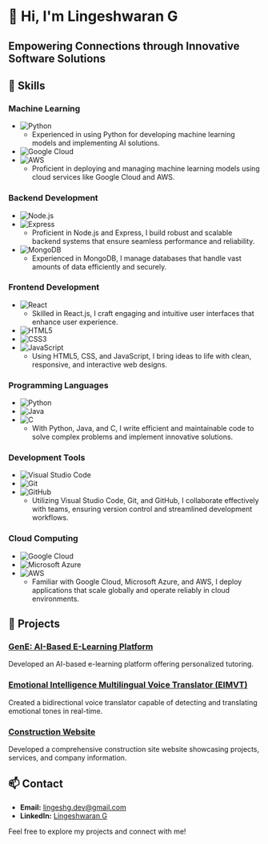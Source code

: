 # 👋 Hi, I'm Lingeshwaran G 
## Empowering Connections through Innovative Software Solutions

## 🚀 Skills

### Machine Learning
- ![Python](https://img.shields.io/badge/Python-3776AB?style=for-the-badge&logo=python&logoColor=white)
  - Experienced in using Python for developing machine learning models and implementing AI solutions.
- ![Google Cloud](https://img.shields.io/badge/Google_Cloud-4285F4?style=for-the-badge&logo=googlecloud&logoColor=white)
- ![AWS](https://img.shields.io/badge/Amazon_AWS-232F3E?style=for-the-badge&logo=amazonaws&logoColor=white)
  - Proficient in deploying and managing machine learning models using cloud services like Google Cloud and AWS.

### Backend Development
- ![Node.js](https://img.shields.io/badge/Node.js-339933?style=for-the-badge&logo=nodedotjs&logoColor=white)
- ![Express](https://img.shields.io/badge/Express-000000?style=for-the-badge&logo=express&logoColor=white)
  - Proficient in Node.js and Express, I build robust and scalable backend systems that ensure seamless performance and reliability.
- ![MongoDB](https://img.shields.io/badge/MongoDB-47A248?style=for-the-badge&logo=mongodb&logoColor=white)
  - Experienced in MongoDB, I manage databases that handle vast amounts of data efficiently and securely.

### Frontend Development
- ![React](https://img.shields.io/badge/React-61DAFB?style=for-the-badge&logo=react&logoColor=white)
  - Skilled in React.js, I craft engaging and intuitive user interfaces that enhance user experience.
- ![HTML5](https://img.shields.io/badge/HTML5-E34F26?style=for-the-badge&logo=html5&logoColor=white)
- ![CSS3](https://img.shields.io/badge/CSS3-1572B6?style=for-the-badge&logo=css3&logoColor=white)
- ![JavaScript](https://img.shields.io/badge/JavaScript-F7DF1E?style=for-the-badge&logo=javascript&logoColor=black)
  - Using HTML5, CSS, and JavaScript, I bring ideas to life with clean, responsive, and interactive web designs.

### Programming Languages
- ![Python](https://img.shields.io/badge/Python-3776AB?style=for-the-badge&logo=python&logoColor=white)
- ![Java](https://img.shields.io/badge/Java-007396?style=for-the-badge&logo=java&logoColor=white)
- ![C](https://img.shields.io/badge/C-A8B9CC?style=for-the-badge&logo=c&logoColor=white)
  - With Python, Java, and C, I write efficient and maintainable code to solve complex problems and implement innovative solutions.

### Development Tools
- ![Visual Studio Code](https://img.shields.io/badge/Visual_Studio_Code-007ACC?style=for-the-badge&logo=visualstudiocode&logoColor=white)
- ![Git](https://img.shields.io/badge/Git-F05032?style=for-the-badge&logo=git&logoColor=white)
- ![GitHub](https://img.shields.io/badge/GitHub-181717?style=for-the-badge&logo=github&logoColor=white)
  - Utilizing Visual Studio Code, Git, and GitHub, I collaborate effectively with teams, ensuring version control and streamlined development workflows.

### Cloud Computing
- ![Google Cloud](https://img.shields.io/badge/Google_Cloud-4285F4?style=for-the-badge&logo=googlecloud&logoColor=white)
- ![Microsoft Azure](https://img.shields.io/badge/Microsoft_Azure-0078D4?style=for-the-badge&logo=microsoftazure&logoColor=white)
- ![AWS](https://img.shields.io/badge/Amazon_AWS-232F3E?style=for-the-badge&logo=amazonaws&logoColor=white)
  - Familiar with Google Cloud, Microsoft Azure, and AWS, I deploy applications that scale globally and operate reliably in cloud environments.

## 💼 Projects
### [GenE: AI-Based E-Learning Platform](https://github.com/githubLINGESH/GenE)
Developed an AI-based e-learning platform offering personalized tutoring. 

### [Emotional Intelligence Multilingual Voice Translator (EIMVT)](https://github.com/githubLINGESH/EIMVT)
Created a bidirectional voice translator capable of detecting and translating emotional tones in real-time.

### [Construction Website](https://github.com/githubLINGESH/ConstructionWebsite)
Developed a comprehensive construction site website showcasing projects, services, and company information.

## 📫 Contact
- **Email:** [lingeshg.dev@gmail.com](mailto:lingeshg.dev@gmail.com)
- **LinkedIn:** [Lingeshwaran G](https://www.linkedin.com/in/lingeshwaran-g-aa158a262/)


Feel free to explore my projects and connect with me!
